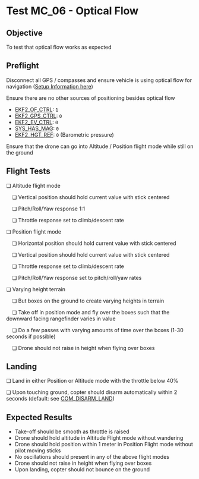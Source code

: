 # Test MC_06 - Optical Flow

## Objective

To test that optical flow works as expected

## Preflight

Disconnect all GPS / compasses and ensure vehicle is using optical flow for navigation
([Setup Information here](../sensor/optical_flow.md))

Ensure there are no other sources of positioning besides optical flow

- [EKF2_OF_CTRL](../advanced_config/parameter_reference.md#EKF2_OF_CTRL): `1`
- [EKF2_GPS_CTRL](../advanced_config/parameter_reference.md#EKF2_GPS_CTRL): `0`
- [EKF2_EV_CTRL](../advanced_config/parameter_reference.md#EKF2_EV_CTRL): `0`
- [SYS_HAS_MAG](../advanced_config/parameter_reference.md#SYS_HAS_MAG): `0`
- [EKF2_HGT_REF](../advanced_config/parameter_reference.md#EKF2_HGT_REF): `0` (Barometric pressure)

Ensure that the drone can go into Altitude / Position flight mode while still on the ground

## Flight Tests

❏ Altitude flight mode

&nbsp;&nbsp;&nbsp;&nbsp;❏ Vertical position should hold current value with stick centered

&nbsp;&nbsp;&nbsp;&nbsp;❏ Pitch/Roll/Yaw response 1:1

&nbsp;&nbsp;&nbsp;&nbsp;❏ Throttle response set to climb/descent rate

❏ Position flight mode

&nbsp;&nbsp;&nbsp;&nbsp;❏ Horizontal position should hold current value with stick centered

&nbsp;&nbsp;&nbsp;&nbsp;❏ Vertical position should hold current value with stick centered

&nbsp;&nbsp;&nbsp;&nbsp;❏ Throttle response set to climb/descent rate

&nbsp;&nbsp;&nbsp;&nbsp;❏ Pitch/Roll/Yaw response set to pitch/roll/yaw rates

❏ Varying height terrain

&nbsp;&nbsp;&nbsp;&nbsp;❏ But boxes on the ground to create varying heights in terrain

&nbsp;&nbsp;&nbsp;&nbsp;❏ Take off in position mode and fly over the boxes such that the downward facing rangefinder varies in value

&nbsp;&nbsp;&nbsp;&nbsp;❏ Do a few passes with varying amounts of time over the boxes (1-30 seconds if possible)

&nbsp;&nbsp;&nbsp;&nbsp;❏ Drone should not raise in height when flying over boxes

## Landing

❏ Land in either Position or Altitude mode with the throttle below 40%

❏ Upon touching ground, copter should disarm automatically within 2 seconds (default: see [COM_DISARM_LAND](../advanced_config/parameter_reference.md#COM_DISARM_LAND))

## Expected Results

- Take-off should be smooth as throttle is raised
- Drone should hold altitude in Altitude Flight mode without wandering
- Drone should hold position within 1 meter in Position Flight mode without pilot moving sticks
- No oscillations should present in any of the above flight modes
- Drone should not raise in height when flying over boxes
- Upon landing, copter should not bounce on the ground
